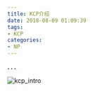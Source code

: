 ```yaml
---
title: KCP介绍
date: 2018-08-09 01:09:39
tags: 
- KCP
categories:
- NP
---
```



**. . .**<!-- more -->


![kcp_intro](/img/kcp_intro/kcp_intro.png)

